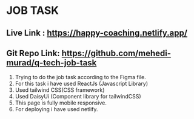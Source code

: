 # JOB TASK

## Live Link : https://happy-coaching.netlify.app/
## Git Repo Link: https://github.com/mehedi-murad/q-tech-job-task


1. Trying to do the job task according to the Figma file.
2. For this task i have used ReactJs (Javascript Library)
3. Used tailwind CSS(CSS framework)
4. Used DaisyUi (Component library for tailwindCSS)
5. This page is fully mobile responsive.
6. For deploying i have used netlify.

